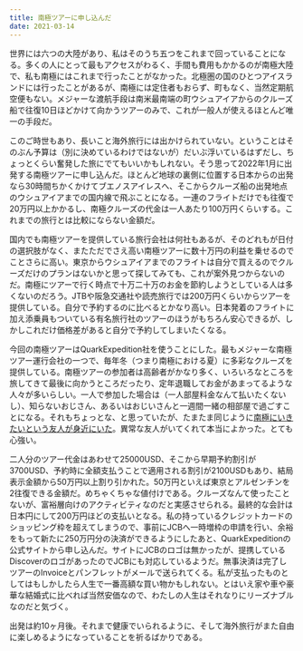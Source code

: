 ```yaml
---
title: 南極ツアーに申し込んだ
date: 2021-03-14
---
```


世界には六つの大陸があり、私はそのうち五つをこれまで回っていることになる。多くの人にとって最もアクセスがわるく、手間も費用もかかるのが南極大陸で、私も南極にはこれまで行ったことがなかった。北極圏の国のひとつアイスランドには行ったことがあるが、南極には定住者もおらず、町もなく、当然定期航空便もない。メジャーな渡航手段は南米最南端の町ウシュアイアからのクルーズ船で往復10日ほどかけて向かうツアーのみで、これが一般人が使えるほとんど唯一の手段だ。

このご時世もあり、長いこと海外旅行には出かけられていない。ということはそのぶん予算は（別に決めているわけではないが）だいぶ浮いているはずだし、ちょっとくらい奮発した旅にでてもいいかもしれない。そう思って2022年1月に出発する南極ツアーに申し込んだ。ほとんど地球の裏側に位置する日本からの出発なら30時間ちかくかけてブエノスアイレスへ、そこからクルーズ船の出発地点のウシュアイアまでの国内線で飛ぶことになる。一連のフライトだけでも往復で20万円以上かかるし、南極クルーズの代金は一人あたり100万円くらいする。これまでの旅行とは比較にならない金額だ。

国内でも南極ツアーを提供している旅行会社は何社もあるが、そのどれもが日付の選択肢がなく、またただでさえ高い南極ツアーに数十万円の利益を乗せるのでことさらに高い。東京からウシュアイアまでのフライトは自分で買えるのでクルーズだけのプランはないかと思って探してみても、これが案外見つからないのだ。南極にツアーで行く時点で十万二十万のお金を節約しようとしている人は多くないのだろう。JTBや阪急交通社や読売旅行では200万円くらいからツアーを提供している。自分で予約するのに比べるとかなり高い。日本発着のフライトに加え添乗員もついている有名旅行社のツアーのほうがもちろん安心できるが、しかしこれだけ価格差があると自分で予約してしまいたくなる。

今回の南極ツアーはQuarkExpedition社を使うことにした。最もメジャーな南極ツアー運行会社の一つで、毎年冬（つまり南極における夏）に多彩なクルーズを提供している。南極ツアーの参加者は高齢者がかなり多く、いろいろなところを旅してきて最後に向かうところだったり、定年退職してお金があまってるような人々が多いらしい。一人で参加した場合は（一人部屋料金なんて払いたくないし）、知らないおじさん、あるいはおじいさんと一週間一緒の相部屋で過ごすことになる。それもちょっとな、と思っていたが、たまたま同じように[南極にいきたいという友人が身近にいた](http://shoya.io)。異常な友人がいてくれて本当によかった。とても心強い。

二人分のツアー代金はあわせて25000USD、そこから早期予約割引が3700USD、予約時に全額支払うことで適用される割引が2100USDもあり、結局表示金額から50万円以上割り引かれた。50万円といえば東京とアルゼンチンを2往復できる金額だ。めちゃくちゃな値付けである。クルーズなんて使ったことないが、富裕層向けのアクティビティなのだと実感させられる。最終的な会計は日本円にして200万円ほどの支払いとなる。私の持っているクレジットカードのショッピング枠を超えてしまうので、事前にJCBへ一時増枠の申請を行い、余裕をもって新たに250万円分の決済ができるようにしたあと、QuarkExpeditionの公式サイトから申し込んだ。サイトにJCBのロゴは無かったが、提携しているDiscoverのロゴがあったのでJCBにも対応しているようだ。無事決済は完了しツアーのInvoiceとパンフレットがメールで送られてくる。私が支払ったものとしてはもしかしたら人生で一番高額な買い物かもしれない。とはいえ家や車や豪華な結婚式に比べれば当然安価なので、わたしの人生はそれなりにリーズナブルなのだと気づく。

出発は約10ヶ月後。それまで健康でいられるように、そして海外旅行がまた自由に楽しめるようになっていることを祈るばかりである。
